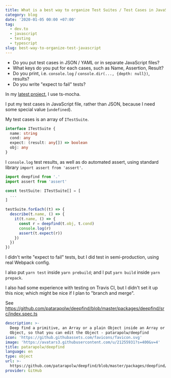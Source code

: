 ```yaml
---
title: What is a best way to organize Test Suites / Test Cases in JavaScript?
category: blog
date: '2020-01-05 00:00 +07:00'
tag:
  - dev.to
  - javascript
  - testing
  - typescript
slug: best-way-to-organize-test-javascript
---
```


- Do you put test cases in JSON / YAML or in separate JavaScript files?
- What keys do you put for each cases, such as Name, Assertion, Result?
- Do you print, i.e. `console.log` / `console.dir(..., {depth: null})`, results?
- Do you write "expect to fail" tests?

<!-- excerpt_separator -->

In my [latest project](https://github.com/patarapolw/deepfind), I use ts-mocha.

I put my test cases in JavaScript file, rather than JSON, because I need some special value (`undefined`).

My test cases is an array of `ITestSuite`.

```typescript
interface ITestSuite {
  name: string
  cond: any
  expect: (result: any[]) => boolean
  obj: any
}
```

I `console.log` test results, as well as do automated assert, using standard library `import assert from 'assert'`.

```typescript
import deepfind from '.'
import assert from 'assert'

const testSuite: ITestSuite[] = [
  ...
]

testSuite.forEach((t) => {
  describe(t.name, () => {
    it(t.name, () => {
      const r = deepfind(t.obj, t.cond)
      console.log(r)
      assert(t.expect(r))
    })
  })
})
```

I didn't write "expect to fail" tests, but I did test in semi-production, using real Webpack config.

I also put `yarn test` inside `yarn prebuild`; and I put `yarn build` inside `yarn prepack`.

I also had some experience with testing on Travis CI, but I didn't set it up this nice; which might be nice if I plan to "branch and merge".

See <https://github.com/patarapolw/deepfind/blob/master/packages/deepfind/src/index.spec.ts>

```yaml link
description: >-
  Deep find a primitive, an Array or a plain Object inside an Array or a plain
  Object, so that you can edit the Object - patarapolw/deepfind
icon: 'https://github.githubassets.com/favicons/favicon.svg'
image: 'https://avatars3.githubusercontent.com/u/21255931?s=400&v=4'
title: patarapolw/deepfind
language: en
type: object
url: >-
  https://github.com/patarapolw/deepfind/blob/master/packages/deepfind/src/index.spec.ts
provider: GitHub
```
